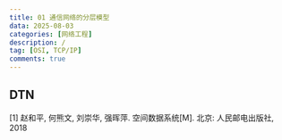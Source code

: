 ```yaml
---
title: 01 通信网络的分层模型
data: 2025-08-03
categories: [网络工程]
description: /
tag: [OSI, TCP/IP]
comments: true
---
```


## DTN

[1] 赵和平, 何熊文, 刘崇华, 强晖萍. 空间数据系统[M]. 北京: 人民邮电出版社, 2018<br>
